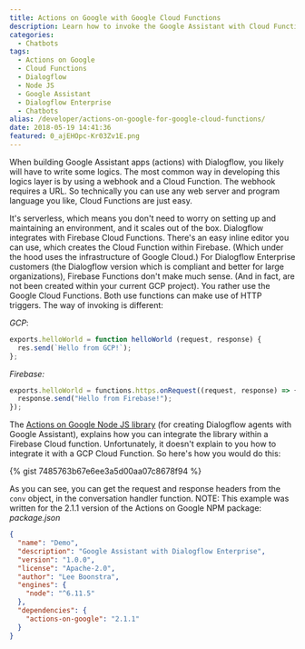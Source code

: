 ```yaml
---
title: Actions on Google with Google Cloud Functions
description: Learn how to invoke the Google Assistant with Cloud Functions
categories:
  - Chatbots
tags:
  - Actions on Google
  - Cloud Functions
  - Dialogflow
  - Node JS
  - Google Assistant
  - Dialogflow Enterprise
  - Chatbots
alias: /developer/actions-on-google-for-google-cloud-functions/
date: 2018-05-19 14:41:36
featured: 0_ajEHOpc-Kr03Zv1E.png
---
```


When building Google Assistant apps (actions) with Dialogflow, you likely will have to write some logics. The most common way in developing this logics layer is by using a webhook and a Cloud Function. The webhook requires a URL. So technically you can use any web server and program language you like, Cloud Functions are just easy.
<!-- more -->
It's serverless, which means you don't need to worry on setting up and maintaining an environment, and it scales out of the box. Dialogflow integrates with Firebase Cloud Functions. There's an easy inline editor you can use, which creates the Cloud Function within Firebase. (Which under the hood uses the infrastructure of Google Cloud.) For Dialogflow Enterprise customers (the Dialogflow version which is compliant and better for large organizations), Firebase Functions don't make much sense. (And in fact, are not been created within your current GCP project). You rather use the Google Cloud Functions. Both use functions can make use of HTTP triggers. The way of invoking is different: 

*GCP*:

``` JavaScript 
exports.helloWorld = function helloWorld (request, response) { 
  res.send(`Hello from GCP!`); 
};
```


*Firebase:* 

``` JavaScript
exports.helloWorld = functions.https.onRequest((request, response) => { 
  response.send("Hello from Firebase!"); 
}); 
```

The [Actions on Google Node JS library](https://www.npmjs.com/package/actions-on-google) (for creating Dialogflow agents with Google Assistant), explains how you can integrate the library within a Firebase Cloud function. Unfortunately, it doesn't explain to you how to integrate it with a GCP Cloud Function. So here's how you would do this: 

{% gist 7485763b67e6ee3a5d00aa07c8678f94 %}

As you can see, you can get the request and response headers from the `conv` object, in the conversation handler function. NOTE: This example was written for the 2.1.1 version of the Actions on Google NPM package: *package.json* 

``` JSON 
{ 
  "name": "Demo", 
  "description": "Google Assistant with Dialogflow Enterprise", 
  "version": "1.0.0", 
  "license": "Apache-2.0", 
  "author": "Lee Boonstra", 
  "engines": { 
    "node": "^6.11.5" 
  }, 
  "dependencies": { 
    "actions-on-google": "2.1.1" 
  } 
}
```